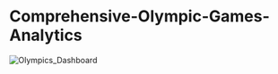 # Comprehensive-Olympic-Games-Analytics
![Olympics_Dashboard](https://github.com/user-attachments/assets/2441dfdf-b27e-45a1-a2d6-cbb0a0616718)

